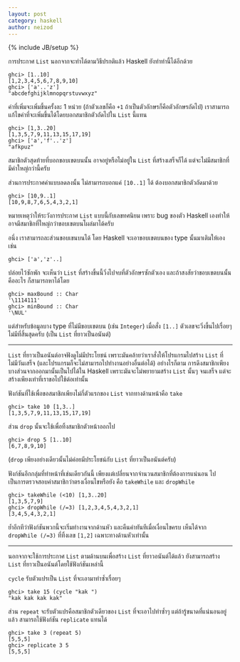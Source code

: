 ```yaml
---
layout: post
category: haskell
author: neizod
---
```

{% include JB/setup %}

การประกาศ `List` นอกจากจะทำได้ตามวิธีปรกติแล้ว Haskell ยังทำท่านี้ได้อีกด้วย

    ghci> [1..10]
    [1,2,3,4,5,6,7,8,9,10]
    ghci> ['a'..'z']
    "abcdefghijklmnopqrstuvwxyz"

ค่าที่เพิ่มจะเพิ่มขึ้นครั้งละ 1 หน่วย (ถ้าตัวเลขก็คือ `+1` ถ้าเป็นตัวอักษรก็คือตัวอักษรถัดไป) เราสามารถแก้ไขค่าที่จะเพิ่มขึ้นได้โดยบอกสมาชิกตัวถัดไปใน `List` นี้แทน

    ghci> [1,3..20]
    [1,3,5,7,9,11,13,15,17,19]
    ghci> ['a','f'..'z']
    "afkpuz"

สมาชิกตัวสุดท้ายที่บอกขอบเขตบนนั้น อาจอยู่หรือไม่อยู่ใน `List` ที่สร้างเสร็จก็ได้ แต่จะไม่มีสมาชิกที่มีค่าใหญ่กว่านี้ครับ

ส่วนการประกาศค่าแบบลดลงนั้น ไม่สามารถบอกแค่ `[10..1]` ได้ ต้องบอกสมาชิกตัวถัดมาด้วย

    ghci> [10,9..1]
    [10,9,8,7,6,5,4,3,2,1]

หมายเหตุว่าให้ระวังการประกาศ `List` แบบนี้กับเลขทศนิยม เพราะ bug ของตัว Haskell เองทำให้อาจมีสมาชิกที่ใหญ่กว่าขอบเขตบนโผล่มาได้ครับ

อนึ่ง เราสามารถละส่วนขอบเขนบนได้ โดย Haskell จะเอาขอบเขตบนของ type นั้นมาเติมให้เอง เช่น

    ghci> ['a','z'..]

ปล่อยไว้ซักพัก จะเห็นว่า `List` ที่สร้างขึ้นนี้วิ่งไปจบที่ตัวอักษรซักตัวเอง และถ้าสงสัยว่าขอบเขตบนนั้นคืออะไร ก็สามารถหาได้โดย

    ghci> maxBound :: Char
    '\1114111'
    ghci> minBound :: Char
    '\NUL'

แต่สำหรับข้อมูลบาง type ที่ไม่มีขอบเขตบน (เช่น `Integer`) เมื่อสั่ง `[1..]` ตัวเลขจะวิ่งขี้นไปเรื่อยๆ ไม่มีที่สิ้นสุดครับ (เป็น `List` ที่ยาวเป็นอนันต์)

---

`List` ที่ยาวเป็นอนันต์อาจฟังดูไม่มีประโยชน์ เพราะมันคล้ายว่าเราสั่งให้โปรแกรมไปสร้าง `List` ที่ไม่มีวันเสร็จ (และโปรแกรมก็จะไม่สามารถไปทำงานอย่างอื่นต่อได้) อย่างไรก็ตาม การดึงสมาชิกเพียงบางส่วนจากออกมานั้นเป็นไปได้ใน Haskell เพราะมันจะไม่พยายามสร้าง `List` นั้นๆ จนเสร็จ แต่จะสร้างเพียงเท่าที่เราขอไปใช้ต่อเท่านั้น

ฟังก์ชันที่ใช้เพื่อขอสมาชิกเพียงไม่กี่ตัวแรกของ `List` จากทางด้านหน้าคือ `take`

    ghci> take 10 [1,3..]
    [1,3,5,7,9,11,13,15,17,19]

ส่วน `drop` นั้นจะใช้เพื่อทิ้งสมาชิกตัวหน้าออกไป

    ghci> drop 5 [1..10]
    [6,7,8,9,10]

(`drop` เพียงอย่างเดียวนั้นไม่ค่อยมีประโยชน์กับ `List` ที่ยาวเป็นอนันต์ครับ)

ฟังก์ชันอีกกลุ่มที่ทำหน้าที่เช่นเดียวกันนี้ เพียงแต่เปลี่ยนจากจำนวนสมาชิกที่ต้องการแน่นอน ไปเป็นการตรวจสอบค่าสมาชิกว่าตรงเงื่อนไขหรือยัง คือ `takeWhile` และ `dropWhile`

    ghci> takeWhile (<10) [1,3..20]
    [1,3,5,7,9]
    ghci> dropWhile (/=3) [1,2,3,4,5,4,3,2,1]
    [3,4,5,4,3,2,1]

ย้ำอีกทีว่าฟังก์ชันพวกนี้จะเริ่มทำงานจากด้านหัว และคืนค่าทันทีเมื่อเงื่อนไขครบ เห็นได้จาก `dropWhile (/=3)` ที่ทิ้งเลข `[1,2]` เฉพาะทางด้านหัวเท่านั้น

---

นอกจากจะใช้การประกาศ `List` ตามด้านบนเพื่อสร้าง `List` ที่ยาวอนันต์ได้แล้ว ยังสามารถสร้าง `List` ที่ยาวเป็นอนันต์โดยใช้ฟังก์ชันเหล่านี้

`cycle` รับตัวแปรเป็น `List` ที่จะเอามาทำซ้ำเรื่อยๆ

    ghci> take 15 (cycle "kak ")
    "kak kak kak kak"

ส่วน `repeat` จะรับตัวแปรคือสมาชิกตัวเดียวของ `List` ที่จะเอาไปทำซ้ำๆ แต่ถ้ารู้ขนาดที่แน่นอนอยู่แล้ว สามารถใช้ฟังก์ชัน `replicate` แทนได้

    ghci> take 3 (repeat 5)
    [5,5,5]
    ghci> replicate 3 5
    [5,5,5]
